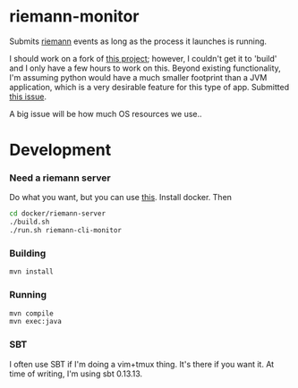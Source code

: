 # riemann-monitor

Submits [riemann](http://riemann.io) events as long as the process it launches is running.

I should work on a fork of [this
project](https://github.com/samn/run-and-report); however, I couldn't get it to
'build' and I only have a few hours to work on this.  Beyond existing
functionality, I'm assuming python would have a much smaller footprint than a
JVM application, which is a very desirable feature for this type of app.
Submitted [this issue](https://github.com/samn/run-and-report/issues/5).

A big issue will be how much OS resources we use..

# Development

### Need a riemann server

Do what you want, but you can use [this](docker/riemann-server).  Install docker.  Then

```sh
cd docker/riemann-server
./build.sh
./run.sh riemann-cli-monitor
```

### Building

```sh
mvn install
```

### Running

```sh
mvn compile
mvn exec:java
```

### SBT

I often use SBT if I'm doing a vim+tmux thing.  It's there if you want it.  At
time of writing, I'm using sbt 0.13.13.
